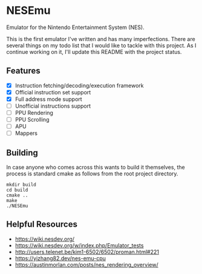# NESEmu
Emulator for the Nintendo Entertainment System (NES).

This is the first emulator I've written and has many imperfections. There are several things on my todo list that I would like to tackle with this project. As I continue working on it, I'll update this README with the project status.

## Features
- [x] Instruction fetching/decoding/execution framework
- [x] Official instruction set support
- [x] Full address mode support
- [ ] Unofficial instructions support
- [ ] PPU Rendering
- [ ] PPU Scrolling
- [ ] APU
- [ ] Mappers

## Building

In case anyone who comes across this wants to build it themselves, the process is standard cmake as follows from the root project directory.

```
mkdir build
cd build
cmake ..
make
./NESEmu
```

## Helpful Resources
- https://wiki.nesdev.org/
- https://wiki.nesdev.org/w/index.php/Emulator_tests
- http://users.telenet.be/kim1-6502/6502/proman.html#221
- https://yizhang82.dev/nes-emu-cpu
- https://austinmorlan.com/posts/nes_rendering_overview/

